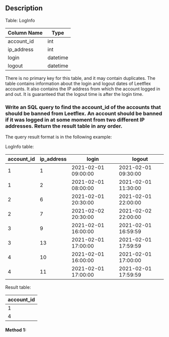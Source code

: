 ## Description

Table: LogInfo

| Column Name | Type     |
| ----------- | -------- |
| account_id  | int      |
| ip_address  | int      |
| login       | datetime |
| logout      | datetime |

There is no primary key for this table, and it may contain duplicates.
The table contains information about the login and logout dates of Leetflex accounts. It also contains the IP address from which the account logged in and out.
It is guaranteed that the logout time is after the login time.

### Write an SQL query to find the account_id of the accounts that should be banned from Leetflex. An account should be banned if it was logged in at some moment from two different IP addresses. Return the result table in any order.

The query result format is in the following example:

LogInfo table:

| account_id | ip_address | login               | logout              |
| ---------- | ---------- | ------------------- | ------------------- |
| 1          | 1          | 2021-02-01 09:00:00 | 2021-02-01 09:30:00 |
| 1          | 2          | 2021-02-01 08:00:00 | 2021-02-01 11:30:00 |
| 2          | 6          | 2021-02-01 20:30:00 | 2021-02-01 22:00:00 |
| 2          | 7          | 2021-02-02 20:30:00 | 2021-02-02 22:00:00 |
| 3          | 9          | 2021-02-01 16:00:00 | 2021-02-01 16:59:59 |
| 3          | 13         | 2021-02-01 17:00:00 | 2021-02-01 17:59:59 |
| 4          | 10         | 2021-02-01 16:00:00 | 2021-02-01 17:00:00 |
| 4          | 11         | 2021-02-01 17:00:00 | 2021-02-01 17:59:59 |

Result table:

| account_id |
| ---------- |
| 1          |
| 4          |

#### Method 1:

```sql

```
